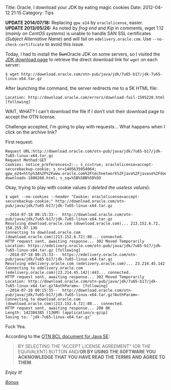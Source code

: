 Title: Oracle, I download your JDK by eating magic cookies
Date: 2012-04-12 21:15
Category: Tips

<div class="alert-info">
<strong>UPDATE 2014/07/18:</strong> Replacing <code>gpw_e24</code> by <code>oraclelicense</code>, easier.</div>
<div class="alert-info">
<strong>UPDATE 2013/05/26:</strong> As noted by <em>frog end</em> and <em>Kip</em> in comments, wget 1.12 (<em>mainly on CentOS systems</em>) is unable to handle SAN SSL certificates (<em>Subject Alternative Name</em>) and will fail on <code>edelivery.oracle.com</code>. Use <code>--no-check-certificate</code> to avoid this issue.
</div>

Today, I had to install the <span style="text-decoration:line-through;">Sun</span>Oracle JDK on some servers, so I visited the [JDK download page](http://www.oracle.com/technetwork/java/javase/downloads/jdk7-downloads-1880260.html) to retrieve the direct download link for `wget` on each server:
```
$ wget http://download.oracle.com/otn-pub/java/jdk/7u65-b17/jdk-7u65-linux-x64.tar.gz
```

After launching the command, the server redirects me to a 5K HTML file:
```
Location: http://download.oracle.com/errors/download-fail-1505220.html [following]
```

WAIT, WHAT? I can't download the file if I don't visit their download page to accept the OTN license.


Challenge accepted, I'm going to play with requests... What happens when I click on the archive link?

First request:
```
Request URL:http://download.oracle.com/otn-pub/java/jdk/7u65-b17/jdk-7u65-linux-x64.tar.gz
Request Method:GET
Cookies: notice_preferences=2:-; s_cc=true; oraclelicense=accept-securebackup-cookie; s_nr=1405635054064; gpw_e24=http%3A%2F%2Fwww.oracle.com%2Ftechnetwork%2Fjava%2Fjavase%2Fdownloads%2Fjdk7-downloads-1880260.html; s_sq=%5B%5BB%5D%5D
```

Okay, trying to play with cookie values (_I deleted the useless values_):
```
$ wget --no-cookies --header "Cookie: oraclelicense=accept-securebackup-cookie;" http://download.oracle.com/otn-pub/java/jdk/7u65-b17/jdk-7u65-linux-x64.tar.gz

--2014-07-18 00:15:33--  http://download.oracle.com/otn-pub/java/jdk/7u65-b17/jdk-7u65-linux-x64.tar.gz
Resolving download.oracle.com (download.oracle.com)... 213.152.6.72, 158.255.97.136
Connecting to download.oracle.com (download.oracle.com)|213.152.6.72|:80... connected.
HTTP request sent, awaiting response... 302 Moved Temporarily
Location: https://edelivery.oracle.com/otn-pub/java/jdk/7u65-b17/jdk-7u65-linux-x64.tar.gz [following]
--2014-07-18 00:15:33--  https://edelivery.oracle.com/otn-pub/java/jdk/7u65-b17/jdk-7u65-linux-x64.tar.gz
Resolving edelivery.oracle.com (edelivery.oracle.com)... 23.214.45.142
Connecting to edelivery.oracle.com (edelivery.oracle.com)|23.214.45.142|:443... connected.
HTTP request sent, awaiting response... 302 Moved Temporarily
Location: http://download.oracle.com/otn-pub/java/jdk/7u65-b17/jdk-7u65-linux-x64.tar.gz?AuthParam=- [following]
--2014-07-18 00:15:35--  http://download.oracle.com/otn-pub/java/jdk/7u65-b17/jdk-7u65-linux-x64.tar.gz?AuthParam=-
Connecting to download.oracle.com (download.oracle.com)|213.152.6.72|:80... connected.
HTTP request sent, awaiting response... 200 OK
Length: 142384385 (136M) [application/x-gzip]
Saving to: ‘jdk-7u65-linux-x64.tar.gz’
```

Fuck Yea.

According to the [OTN BCL document for Java SE](http://www.oracle.com/technetwork/java/javase/terms/license/index.html):
> BY SELECTING THE "ACCEPT LICENSE AGREEMENT" (OR THE EQUIVALENT) BUTTON AND/<strong>OR BY USING THE SOFTWARE YOU ACKNOWLEDGE THAT YOU HAVE READ THE TERMS AND AGREE TO THEM</strong>.


_Enjoy it!_


[_Bonus_](http://le.kdecherf.com/post/21207105768/le-me-installing-jdk-on-three-servers)
